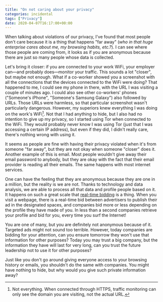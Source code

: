 ```yaml
---
title: "On not caring about your privacy"
categories: incidental
tags: ["Privacy"]
date: 2020-04-07T16:17:00+00:00
---
```

When talking about violations of our privacy, I've found that most people don't
care because it is a thing that happens "far away" (*who in that huge enterprise
cares about me, my browsing habits, etc.?*). I can see where those people are
coming from, it looks as if you are anonymous because there are just so many
people whose data is collected.

Let's bring it closer: if you are connected to your work WiFi, your employer
can—and probably does—monitor your traffic. This sounds a lot "closer", but
maybe not enough. What if a co-worker showed you a screenshot with all the
connections that the devices connected to the WiFi were doing? That happened to
me, I could see my phone in there, with the URL I was visiting a couple of
minutes ago. I could also see other co-workers' phones ("Someone's iPhone",
"Someone's Samsung Galaxy") also followed by URLs. Those URLs were harmless, so
that particular screenshot wasn't particularly dangerous. However, my superiors
knew everything I was doing on the work's WiFi[^https]. Not that I had anything
to hide, but I also had no intention to give up my privacy, so I started using
Tor when connected to the WiFi. They would probably never know I was using Tor
(just that I was accessing a certain IP address), but even if they did, I didn't
really care, there's nothing wrong with using it.

[^https]: Not everything. When connected through HTTPS, traffic monitoring can
  only see the domain you are visiting, not the actual URL.

It seems as people are fine with having their privacy violated when it's from
someone "far away", but they are not okay when someone "closer" does it. Another
example of this is email. Most people wouldn't give away their email password to
anybody, but they are okay with the fact that their email provider is reading
all their emails. The same happens with most internet services.

One can have the feeling that they are anonymous because they are one in a
million, but the reality is we are not. Thanks to technology and data analysis,
we are able to process all that data and profile people based on it. It happens
on such a great scale that [real-time bidding][rtb] is a thing. When you visit a
webpage, there is a real-time bid between advertisers to publish their ad in the
designated spaces, and companies bid more or less depending on the profile they
have made of you. In less than a second companies retrieve your profile and bid
for you, every time you surf the Internet!

You are one of many, but you are definitely not anonymous because of it.
Targeted ads might not sound too terrible. However, today companies are bidding
for your attention, can you ensure tomorrow they won't use that information for
other purposes? Today you may trust a big company, but the information they have
will last for very long, can you trust the future leadership not to use it for
other purposes?

Just like you don't go around giving everyone access to your browsing history or
emails, you shouldn't do the same with companies. You might have nothing to
hide, but why would you give such private information away?

[rtb]: <https://en.wikipedia.org/wiki/Real-time_bidding> "Real-time bidding — Wikipedia"
